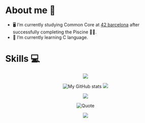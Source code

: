 # About me 🧬
- 🖥️ I’m currently studying Common Core at [42 barcelona](https://www.42barcelona.com/) after successfully completing the Piscine 🏊🏻.
- 🔖 I’m currently learning C language.

# Skills 💻 
<p align="center">
  <a href="https://skillicons.dev">
    <img src="https://skillicons.dev/icons?i=git,c,vim,html,css,javascript,linux,github,bash" />
  </a>
</p>

<div align="center">

![My GitHub stats](https://github-readme-stats.vercel.app/api?username=japostadan&show_icons=true&theme=transparent)
![](https://github-readme-streak-stats.herokuapp.com/?user=japostadan&theme=transparent)
</div>
<div align="center">
  
  ![](https://github-readme-stats.vercel.app/api/top-langs/?username=japostadan&theme=transparent&include_all_commits=true&count_private=false&layout=compact)
</div>

<div align="center">
  <div height="800" width="200">

  ![Quote](https://github-readme-quotes-bay.vercel.app/quote?theme=react)
  </div>
  <div>
  
  ![](https://komarev.com/ghpvc/?username=japostadan&style=flat)
  </div>
</div>
